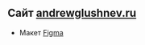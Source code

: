 ## Сайт [andrewglushnev.ru](https://andrewglushnev.ru)

- Макет [Figma](https://www.figma.com/design/SCOD9JOa0NAjeprrwUhqcM/%D0%95%D0%BA%D0%B0%D1%82%D0%B5%D1%80%D0%B8%D0%BD%D0%B0-%D0%A2%D1%83%D1%80%D1%86%D0%B5%D0%B2%D0%B0-%2F-%D0%9B%D0%B5%D0%BD%D0%B4%D0%B8%D0%BD%D0%B3%3A-%D0%94%D0%B8%D0%B7%D0%B0%D0%B9%D0%BD-%D1%81%D0%B0%D0%B9%D1%82%D0%B0?node-id=21934-2078&t=gAIqMNk2ydg4RLrQ-0)
